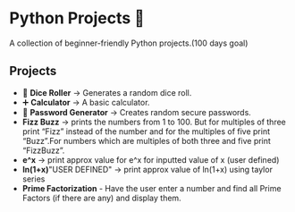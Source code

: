 # Python Projects 🚀
A collection of beginner-friendly Python projects.(100 days goal)

## Projects
- 🎲 **Dice Roller** → Generates a random dice roll.
- ➕ **Calculator** → A basic calculator.
- 🔑 **Password Generator** → Creates random secure passwords.
-  **Fizz Buzz** -> prints the numbers from 1 to 100. But for multiples of three print “Fizz” instead of the number and for the multiples of five print “Buzz”.For numbers which are multiples of both three and five print “FizzBuzz”.
-  **e^x** -> print approx value for e^x for inputted value of x (user defined)
-  **ln(1+x)**"USER DEFINED" -> print approx value of ln(1+x) using taylor series
-  **Prime Factorization** - Have the user enter a number and find all Prime Factors (if there are any) and display them.
